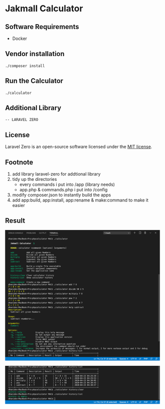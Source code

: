 # Jakmall Calculator

## Software Requirements
- Docker

## Vendor installation
```
./composer install
```
## Run the Calculator
```
./calculator
```
## Additional Library
	-- LARAVEL ZERO

## License

Laravel Zero is an open-source software licensed under the [MIT license](https://github.com/laravel-zero/laravel-zero/blob/stable/LICENSE.md).

## Footnote
1. add library laravel-zero for addtional library
2. tidy up the directories
	* every commands i put into /app (library needs)
	* app.php & commands.php i put into /config
3. modify composer.json to instantly build the apps
4. add app:build, app:install, app:rename & make:command to make it easier

## Result

![result1](result/img1.png)

![result2](result/img2.png)

